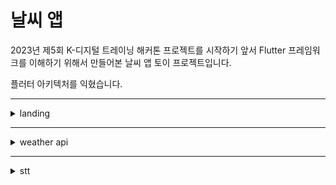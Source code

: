 # 날씨 앱

2023년 제5회 K-디지털 트레이닝 해커톤 프로젝트를 시작하기 앞서 Flutter 프레임워크를 이해하기 위해서 만들어본 날씨 앱 토이 프로젝트입니다.

플러터 아키텍처를 익혔습니다.

---

<details>
    <summary>landing</summary>

  ![KakaoTalk_20231127_174335003](https://github.com/6eom9eun/flutter_weatherApi_stt/assets/104510730/1a38deaa-9af2-4cbf-a809-6408ee7f5992)

</details>

---
<details>
    <summary>weather api</summary>
  
![KakaoTalk_20231127_174335003_01](https://github.com/6eom9eun/flutter_weatherApi_stt/assets/104510730/6d97a3cd-0e16-406b-9954-a4dee247b738)

</details>

---

<details>
    <summary>stt</summary>
  
![KakaoTalk_20231127_174335003_02](https://github.com/6eom9eun/flutter_weatherApi_stt/assets/104510730/0495cb69-295b-484e-83ec-8a905924d57c)

</details>
